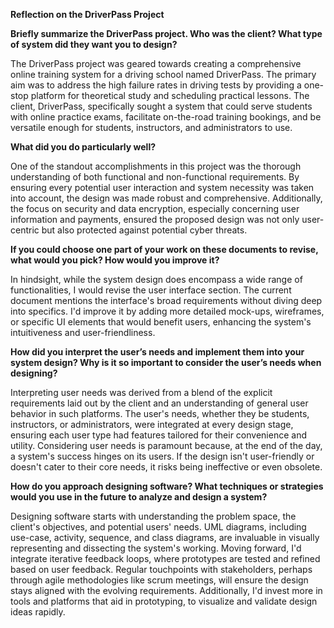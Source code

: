 **Reflection on the DriverPass Project**

**Briefly summarize the DriverPass project. Who was the client? What type of system did they want you to design?**

The DriverPass project was geared towards creating a comprehensive online training system for a driving school named DriverPass. The primary aim was to address the high failure rates in driving tests by providing a one-stop platform for theoretical study and scheduling practical lessons. The client, DriverPass, specifically sought a system that could serve students with online practice exams, facilitate on-the-road training bookings, and be versatile enough for students, instructors, and administrators to use.

**What did you do particularly well?**

One of the standout accomplishments in this project was the thorough understanding of both functional and non-functional requirements. By ensuring every potential user interaction and system necessity was taken into account, the design was made robust and comprehensive. Additionally, the focus on security and data encryption, especially concerning user information and payments, ensured the proposed design was not only user-centric but also protected against potential cyber threats.

**If you could choose one part of your work on these documents to revise, what would you pick? How would you improve it?**

In hindsight, while the system design does encompass a wide range of functionalities, I would revise the user interface section. The current document mentions the interface's broad requirements without diving deep into specifics. I'd improve it by adding more detailed mock-ups, wireframes, or specific UI elements that would benefit users, enhancing the system's intuitiveness and user-friendliness.

**How did you interpret the user’s needs and implement them into your system design? Why is it so important to consider the user’s needs when designing?**

Interpreting user needs was derived from a blend of the explicit requirements laid out by the client and an understanding of general user behavior in such platforms. The user's needs, whether they be students, instructors, or administrators, were integrated at every design stage, ensuring each user type had features tailored for their convenience and utility. Considering user needs is paramount because, at the end of the day, a system's success hinges on its users. If the design isn't user-friendly or doesn't cater to their core needs, it risks being ineffective or even obsolete.

**How do you approach designing software? What techniques or strategies would you use in the future to analyze and design a system?**

Designing software starts with understanding the problem space, the client's objectives, and potential users' needs. UML diagrams, including use-case, activity, sequence, and class diagrams, are invaluable in visually representing and dissecting the system's working. Moving forward, I'd integrate iterative feedback loops, where prototypes are tested and refined based on user feedback. Regular touchpoints with stakeholders, perhaps through agile methodologies like scrum meetings, will ensure the design stays aligned with the evolving requirements. Additionally, I'd invest more in tools and platforms that aid in prototyping, to visualize and validate design ideas rapidly.
